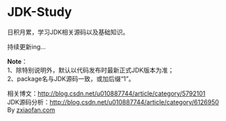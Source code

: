 # JDK-Study
日积月累，学习JDK相关源码以及基础知识。  
  
 持续更新ing...  

**Note**：  
1、除特别说明外，默认以代码发布时最新正式JDK版本为准；  
2、package名与JDK源码一致，或加后缀“1”。  

相关博文：http://blog.csdn.net/u010887744/article/category/5792101  
JDK源码分析：http://blog.csdn.net/u010887744/article/category/6126950  
By [zxiaofan.com](http://zxiaofan.com "zxiaofan")
